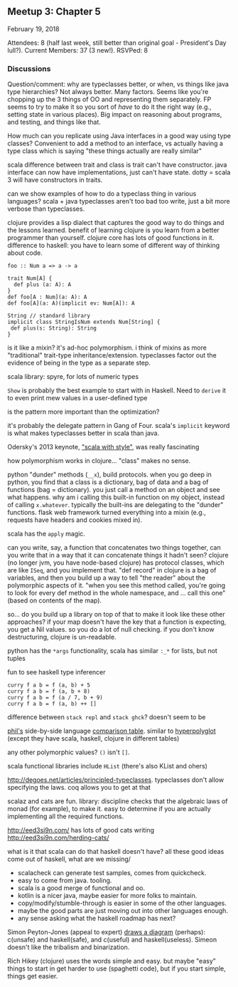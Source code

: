 ## Meetup 3: Chapter 5

February 19, 2018

Attendees: 8
(half last week, still better than original goal - President's Day lull?).
Current Members: 37 (3 new!). RSVPed: 8

### Discussions

Question/comment: why are typeclasses better, or when, vs things like java type hierarchies?
Not always better. Many factors. Seems like you're chopping up the 3 things of OO and representing
them separately. FP seems to try to make it so you sort of _have_ to do it the right way
(e.g., setting state in various places). Big impact on reasoning about programs, and testing,
and things like that.

How much can you replicate using Java interfaces in a good way using type classes?
Convenient to add a method to an interface, vs actually having a type class which is saying
"these things actually are really similar"

scala difference between trait and class is trait can't have constructor. java interface
can now have implementations, just can't have state. dotty = scala 3 will have constructors
in traits.

can we show examples of how to do a typeclass thing in various languages?
scala + java typeclasses aren't too bad too write, just a bit more verbose than typeclasses.

clojure provides a lisp dialect that captures the good way to do things and the lessons learned.
benefit of learning clojure is you learn from a better programmer than yourself.
clojure core has lots of good functions in it.
difference to haskell: you have to learn some of different way of thinking about code.

`foo :: Num a => a -> a`

```
trait Num[A] {
  def plus (a: A): A
}
def foo[A : Num](a: A): A
def foo[A](a: A)(implicit ev: Num[A]): A
```

```
String // standard library
implicit class StringIsNum extends Num[String] {
 def plus(s: String): String
}
```

is it like a mixin? it's ad-hoc polymorphism.
i think of mixins as more "traditional" trait-type inheritance/extension. typeclasses
factor out the evidence of being in the type as a separate step.

scala library: spyre, for lots of numeric types

`Show` is probably the best example to start with in Haskell. Need to `derive` it
to even print mew values in a user-defined type

is the pattern more important than the optimization?

it's probably the delegate pattern in Gang of Four.
scala's `implicit` keyword is what makes typeclasses better in scala than java.

Odersky's 2013 keynote,
["scala with style"](https://www.youtube.com/watch?v=kkTFx3-duc8), was really fascinating

how polymorphism works in clojure... "class" makes no sense.

python "dunder" methods (`__x`), build protocols. when you go deep in python, you find that
a class is a dictionary, bag of data and a bag of functions (bag = dictionary). you just call
a method on an object and see what happens. why am i calling this built-in function on my
object, instead of calling `x.whatever`. typically the built-ins are delegating to the "dunder"
functions. flask web framework turned everything into a mixin (e.g., requests have headers
and cookies mixed in).

scala has the `apply` magic.

can you write, say, a function that concatenates two things together, can you write that in
a way that it can concatenate things it hadn't seen? clojure (no longer jvm, you have
node-based clojure) has protocol classes, which are like `ISeq`, and you implement that.
"def record" in clojure is a bag of variables, and then you build up a way to tell "the reader"
about the polymorphic aspects of it. "when you see this method called, you're going to look
for every def method in the whole namespace, and ... call this one" (based on contents of
the map).

so... do you build up a library on top of that to make it look like these other
approaches? if your map doesn't have the key that a function is expecting, you get a Nil
values. so you do a lot of null checking. if you don't know destructuring, clojure is un-readable.

python has the `*args` functionality, scala has similar `:_*` for lists, but not tuples

fun to see haskell type inferencer
```
curry f a b = f (a, b) + 5
curry f a b = f (a, b + 8)
curry f a b = f (a / 7, b + 9)
curry f a b = f (a, b) ++ []
```

difference between `stack repl` and `stack ghck`? doesn't seem to be

[phil's](https://github.com/philvarner) side-by-side language
[comparison table](https://github.com/philvarner/philvarner.github.io/blob/master/pages/HaskellScalaClojure.pdf).
similar to [hyperpolyglot](http://hyperpolyglot.org/)
(except they have scala, haskell, clojure in different tables)

any other polymorphic values? `()`  isn't `[]`.

scala functional libraries include `HList` (there's also KList and ohers)

http://degoes.net/articles/principled-typeclasses.
typeclasses don't allow specifying the laws.
coq allows you to get at that

scalaz and cats are fun.
library: discipline checks that the algebraic laws of monad (for example), to make it.
easy to determine if you are actually implementing all the required functions.

http://eed3si9n.com/ has lots of good cats writing
http://eed3si9n.com/herding-cats/

what is it that scala can do that haskell doesn't have? all these good ideas come out of
haskell, what are we missing/
* scalacheck can generate test samples, comes from quickcheck.
* easy to come from java. tooling. 
* scala is a good merge of functional and oo.
* kotlin is a nicer java, maybe easier for more folks to maintain.
* copy/modify/stumble-through is easier in some of the other languages.
* maybe the good parts are just moving out into other languages enough.
* any sense asking what the haskell roadmap has next?

Simon Peyton-Jones (appeal to expert)
[draws a diagram](https://www.youtube.com/watch?v=iSmkqocn0oQ) (perhaps):
c(unsafe) and haskell(safe),
and c(useful) and haskell(useless). Simeon doesn't like the tribalism and binarization.

Rich Hikey (clojure) uses the words simple and easy. but maybe "easy" things to start in get
harder to use (spaghetti code), but if you start simple, things get easier.

